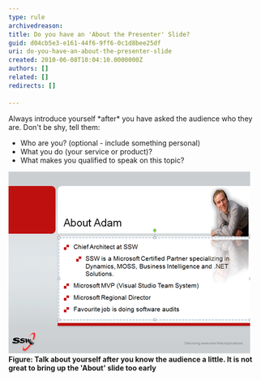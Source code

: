 ```yaml
---
type: rule
archivedreason: 
title: Do you have an 'About the Presenter' Slide?
guid: d04cb5e3-e161-44f6-9ff6-0c1d8bee25df
uri: do-you-have-an-about-the-presenter-slide
created: 2010-06-08T10:04:10.0000000Z
authors: []
related: []
redirects: []

---
```


Always introduce yourself \*after\* you have asked the audience who they are. Don't be shy, tell them:

* Who are you? (optional - include something personal)
* What you do (your service or product)?
* What makes you qualified to speak on this topic?


<!--endintro-->
<dl>    <dt><img class="ms-rteCustom-ImageArea" src="aboutAdam.gif" alt=""> </dt>
     <strong>Figure: Talk about yourself after you know the audience a little. It is not great to bring up the 'About' slide too early</strong> </dl>
